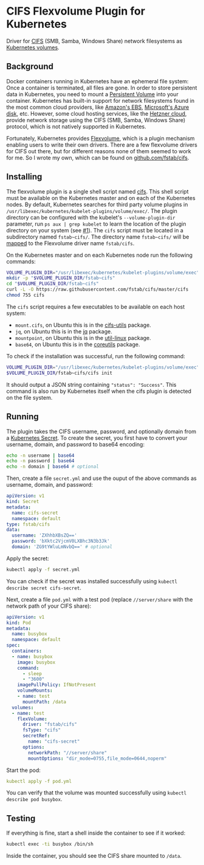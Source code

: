 CIFS Flexvolume Plugin for Kubernetes
=====================================

Driver for [CIFS][1] (SMB, Samba, Windows Share) network filesystems as [Kubernetes volumes][2].

Background
----------

Docker containers running in Kubernetes have an ephemeral file system: Once a container is terminated, all files are gone. In order to store persistent data in Kubernetes, you need to mount a [Persistent Volume][3] into your container. Kubernetes has built-in support for network filesystems found in the most common cloud providers, like [Amazon's EBS][4], [Microsoft's Azure disk][5], etc. However, some cloud hosting services, like the [Hetzner cloud][6], provide network storage using the CIFS (SMB, Samba, Windows Share) protocol, which is not natively supported in Kubernetes.

Fortunately, Kubernetes provides [Flexvolume][7], which is a plugin mechanism enabling users to write their own drivers. There are a few flexvolume drivers for CIFS out there, but for different reasons none of them seemed to work for me. So I wrote my own, which can be found on [github.com/fstab/cifs][8].

Installing
----------

The flexvolume plugin is a single shell script named [cifs][8]. This shell script must be available on the Kubernetes master and on each of the Kubernetes nodes. By default, Kubernetes searches for third party volume plugins in `/usr/libexec/kubernetes/kubelet-plugins/volume/exec/`. The plugin directory can be configured with the kubelet's `--volume-plugin-dir` parameter, run `ps aux | grep kubelet` to learn the location of the plugin directory on your system (see [#1][9]). The `cifs` script must be located in a subdirectory named `fstab~cifs/`. The directory name `fstab~cifs/` will be [mapped][10] to the Flexvolume driver name `fstab/cifs`.

On the Kubernetes master and on each Kubernetes node run the following commands:

```bash
VOLUME_PLUGIN_DIR="/usr/libexec/kubernetes/kubelet-plugins/volume/exec"
mkdir -p "$VOLUME_PLUGIN_DIR/fstab~cifs"
cd "$VOLUME_PLUGIN_DIR/fstab~cifs"
curl -L -O https://raw.githubusercontent.com/fstab/cifs/master/cifs
chmod 755 cifs
```

The `cifs` script requires a few executables to be available on each host system:

* `mount.cifs`, on Ubuntu this is in the [cifs-utils][11] package.
* `jq`, on Ubuntu this is in the [jq][12] package.
* `mountpoint`, on Ubuntu this is in the [util-linux][13] package.
* `base64`, on Ubuntu this is in the [coreutils][14] package.

To check if the installation was successful, run the following command:

```bash
VOLUME_PLUGIN_DIR="/usr/libexec/kubernetes/kubelet-plugins/volume/exec"
$VOLUME_PLUGIN_DIR/fstab~cifs/cifs init
```

It should output a JSON string containing `"status": "Success"`. This command is also run by Kubernetes itself when the cifs plugin is detected on the file system.

Running
-------

The plugin takes the CIFS username, password, and optionally domain from a [Kubernetes Secret][15]. To create the secret, you first have to convert your username, domain, and password to base64 encoding:

```bash
echo -n username | base64
echo -n password | base64
echo -n domain | base64 # optional
```

Then, create a file `secret.yml` and use the ouput of the above commands as username, domain, and password:

```yaml
apiVersion: v1
kind: Secret
metadata:
  name: cifs-secret
  namespace: default
type: fstab/cifs
data:
  username: 'ZXhhbXBsZQ=='
  password: 'bXktc2VjcmV0LXBhc3N3b3Jk'
  domain: 'ZG9tYWluLmNvbQ==' # optional
```

Apply the secret:

```bash
kubectl apply -f secret.yml
```

You can check if the secret was installed successfully using `kubectl describe secret cifs-secret`.

Next, create a file `pod.yml` with a test pod (replace `//server/share` with the network path of your CIFS share):

```yaml
apiVersion: v1
kind: Pod
metadata:
  name: busybox
  namespace: default
spec:
  containers:
  - name: busybox
    image: busybox
    command:
      - sleep
      - "3600"
    imagePullPolicy: IfNotPresent
    volumeMounts:
    - name: test
      mountPath: /data
  volumes:
  - name: test
    flexVolume:
      driver: "fstab/cifs"
      fsType: "cifs"
      secretRef:
        name: "cifs-secret"
      options:
        networkPath: "//server/share"
        mountOptions: "dir_mode=0755,file_mode=0644,noperm"
```

Start the pod:

```yaml
kubectl apply -f pod.yml
```

You can verify that the volume was mounted successfully using `kubectl describe pod busybox`.

Testing
-------

If everything is fine, start a shell inside the container to see if it worked:

```bash
kubectl exec -ti busybox /bin/sh
```

Inside the container, you should see the CIFS share mounted to `/data`.

[1]: https://en.wikipedia.org/wiki/Server_Message_Block
[2]: https://kubernetes.io/docs/concepts/storage/volumes/
[3]: https://kubernetes.io/docs/concepts/storage/volumes/
[4]: https://aws.amazon.com/ebs
[5]: https://azure.microsoft.com/en-us/services/storage/unmanaged-disks/
[6]: https://hetzner.cloud
[7]: https://github.com/kubernetes/community/blob/master/contributors/devel/flexvolume.md
[8]: https://github.com/fstab/cifs
[9]: https://github.com/fstab/cifs/issues/1
[10]: https://github.com/kubernetes/community/blob/master/contributors/devel/flexvolume.md#prerequisites
[11]: https://packages.ubuntu.com/bionic/cifs-utils
[12]: https://packages.ubuntu.com/bionic/jq
[13]: https://packages.ubuntu.com/bionic/util-linux
[14]: https://packages.ubuntu.com/bionic/coreutils
[15]: https://kubernetes.io/docs/concepts/configuration/secret/
